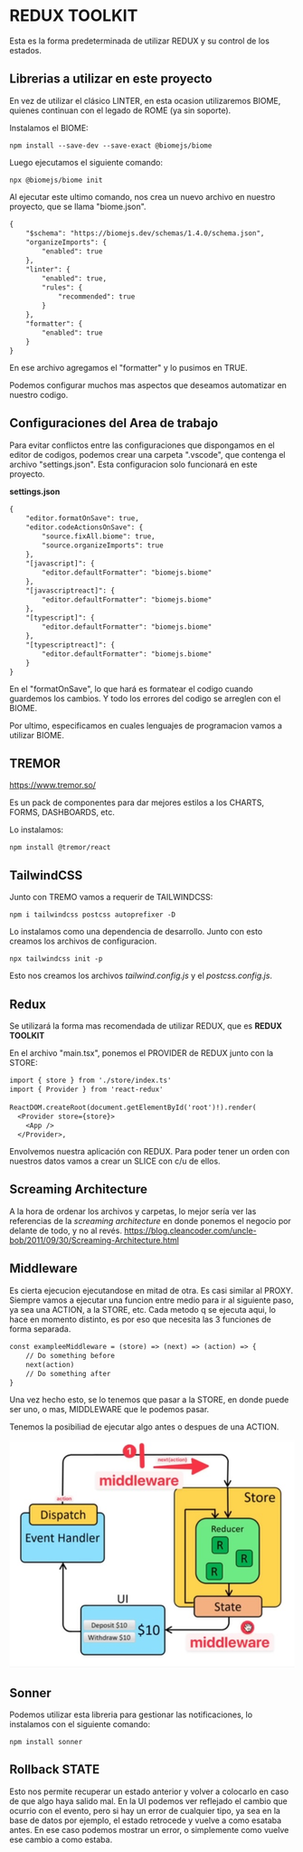 # REDUX TOOLKIT

Esta es la forma predeterminada de utilizar REDUX y su control de los estados.

## Librerias a utilizar en este proyecto

En vez de utilizar el clásico LINTER, en esta ocasion utilizaremos BIOME, quienes continuan con el legado de ROME (ya sin soporte).

Instalamos el BIOME:
```
npm install --save-dev --save-exact @biomejs/biome
```

Luego ejecutamos el siguiente comando:

```
npx @biomejs/biome init
```
Al ejecutar este ultimo comando, nos crea un nuevo archivo en nuestro proyecto, que se llama "biome.json".

```
{
	"$schema": "https://biomejs.dev/schemas/1.4.0/schema.json",
	"organizeImports": {
		"enabled": true
	},
	"linter": {
		"enabled": true,
		"rules": {
			"recommended": true
		}
	},
	"formatter": {
		"enabled": true
	}
}
```
En ese archivo agregamos el "formatter" y lo pusimos en TRUE.

Podemos configurar muchos mas aspectos que deseamos automatizar en nuestro codigo.

## Configuraciones del Area de trabajo

Para evitar conflictos entre las configuraciones que dispongamos en el editor de codigos, podemos crear una carpeta ".vscode", que contenga el archivo "settings.json". Esta configuracion solo funcionará en este proyecto.

**settings.json**

```
{
    "editor.formatOnSave": true,
    "editor.codeActionsOnSave": {
        "source.fixAll.biome": true,
        "source.organizeImports": true 
    },
    "[javascript]": {
        "editor.defaultFormatter": "biomejs.biome"
    },
    "[javascriptreact]": {
        "editor.defaultFormatter": "biomejs.biome"
    },
    "[typescript]": {
        "editor.defaultFormatter": "biomejs.biome"
    },
    "[typescriptreact]": {
        "editor.defaultFormatter": "biomejs.biome"
    }
}
```

En el "formatOnSave", lo que hará es formatear el codigo cuando guardemos los cambios. Y todo los errores del codigo se arreglen con el BIOME.

Por ultimo, especificamos en cuales lenguajes de programacion vamos a utilizar BIOME.

## TREMOR

https://www.tremor.so/

Es un pack de componentes para dar mejores estilos a los CHARTS, FORMS, DASHBOARDS, etc.

Lo instalamos:
```
npm install @tremor/react
```

## TailwindCSS

Junto con TREMO vamos a requerir de TAILWINDCSS: 

```
npm i tailwindcss postcss autoprefixer -D
```
Lo instalamos como una dependencia de desarrollo. Junto con esto creamos los archivos de configuracion.

```
npx tailwindcss init -p
```

Esto nos creamos los archivos *tailwind.config.js* y el *postcss.config.js*.


## Redux

Se utilizará la forma mas recomendada de utilizar REDUX, que es **REDUX TOOLKIT** 

En el archivo "main.tsx", ponemos el PROVIDER de REDUX junto con la STORE: 

```
import { store } from './store/index.ts'
import { Provider } from 'react-redux'

ReactDOM.createRoot(document.getElementById('root')!).render(
  <Provider store={store}>
    <App />
  </Provider>,
```

Envolvemos nuestra aplicación con REDUX. Para poder tener un orden con nuestros datos vamos a crear un SLICE con c/u de ellos.

## Screaming Architecture

A la hora de ordenar los archivos y carpetas, lo mejor sería ver las referencias de la *screaming architecture* en donde ponemos el negocio por delante de todo, y no al revés.
https://blog.cleancoder.com/uncle-bob/2011/09/30/Screaming-Architecture.html

## Middleware

Es cierta ejecucion ejecutandose en mitad de otra. Es casi similar al PROXY.
Siempre vamos a ejecutar una funcion entre medio para ir al siguiente paso, ya sea una ACTION, a la STORE, etc.
Cada metodo q se ejecuta aqui, lo hace en momento distinto, es por eso que necesita las 3 funciones de forma separada.

```
const exampleeMiddleware = (store) => (next) => (action) => {
	// Do something before
    next(action)
    // Do something after
}
```

Una vez hecho esto, se lo tenemos que pasar a la STORE, en donde puede ser uno, o mas, MIDDLEWARE que le podemos pasar.

Tenemos la posibiliad de ejecutar algo antes o despues de una ACTION.

![Alt text](./src/assets/middelware.jpg)


## Sonner

Podemos utilizar esta libreria para gestionar las notificaciones, lo instalamos con el siguiente comando: 

```
npm install sonner
```

## Rollback STATE

Esto nos permite recuperar un estado anterior y volver a colocarlo en caso de que algo haya salido mal.
En la UI podemos ver reflejado el cambio que ocurrio con el evento, pero si hay un error de cualquier tipo, ya sea en la base de datos por ejemplo, el estado retrocede y vuelve a como esataba antes. En ese caso podemos mostrar un error, o simplemente como vuelve ese cambio a como estaba.